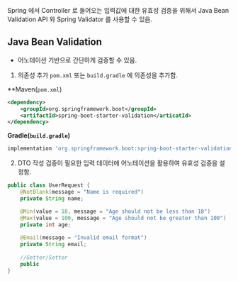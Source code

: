 
Spring 에서 Controller 로 들어오는 입력값에 대한 유효성 검증을 위해서 Java Bean Validation API 와 Spring Validator 를 사용할 수 있음.




## Java Bean Validation
* 어노테이션 기반으로 간단하게 검증할 수 있음.

1. 의존성 추가
	`pom.xml` 또는 `build.gradle` 에 의존성을 추가함.

**Maven(`pom.xml`)
```xml
<dependency>
	<groupId>org.springframework.boot</groupId>
	<artifactId>spring-boot-starter-validation</articatId>
</dependency>
```

**Gradle(`build.gradle`)**

```gradle
implementation 'org.springframework.boot:spring-boot-starter-validation'
```


2. DTO 작성
	검증이 필요한 입력 데이터에 어노테이션을 활용하여 유효성 검증을 설정함.
```java
public class UserRequest {
	@NotBlank(message = "Name is required")
	private String name;

	@Min(value = 18, message = "Age should not be less than 18")
	@Max(value = 100, message = "Age should not be greater than 100")
	private int age;
	
	@Email(message = "Invalid email format")
	private String email;
	
	//Getter/Setter
	public
}
```